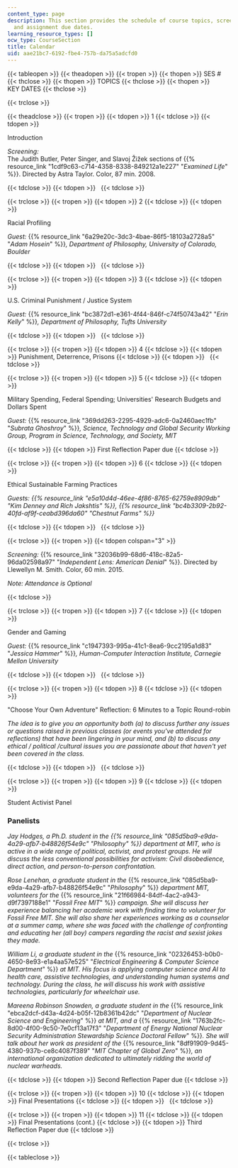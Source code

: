```yaml
---
content_type: page
description: This section provides the schedule of course topics, screenings, guests,
  and assignment due dates.
learning_resource_types: []
ocw_type: CourseSection
title: Calendar
uid: aae21bc7-6192-fbe4-757b-da75a5adcfd0
---
```


{{< tableopen >}}
{{< theadopen >}}
{{< tropen >}}
{{< thopen >}}
SES #
{{< thclose >}}
{{< thopen >}}
TOPICS
{{< thclose >}}
{{< thopen >}}
KEY DATES
{{< thclose >}}

{{< trclose >}}

{{< theadclose >}}
{{< tropen >}}
{{< tdopen >}}
1
{{< tdclose >}}
{{< tdopen >}}


Introduction

_Screening:_  
The Judith Butler, Peter Singer, and Slavoj Žižek sections of {{% resource_link "1cdf9c63-c714-4358-8338-849212a1e227" "_Examined Life_" %}}. Directed by Astra Taylor. Color, 87 min. 2008.


{{< tdclose >}}
{{< tdopen >}}
 
{{< tdclose >}}

{{< trclose >}}
{{< tropen >}}
{{< tdopen >}}
2
{{< tdclose >}}
{{< tdopen >}}


Racial Profiling

_Guest:_ {{% resource_link "6a29e20c-3dc3-4bae-86f5-18103a2728a5" "_Adam Hosein_" %}}_, Department of Philosophy, University of Colorado, Boulder_


{{< tdclose >}}
{{< tdopen >}}
 
{{< tdclose >}}

{{< trclose >}}
{{< tropen >}}
{{< tdopen >}}
3
{{< tdclose >}}
{{< tdopen >}}


U.S. Criminal Punishment / Justice System

_Guest:_ {{% resource_link "bc3872d1-e361-4f44-846f-c74f50743a42" "_Erin Kelly_" %}}_, Department of Philosophy, Tufts University_


{{< tdclose >}}
{{< tdopen >}}
 
{{< tdclose >}}

{{< trclose >}}
{{< tropen >}}
{{< tdopen >}}
4
{{< tdclose >}}
{{< tdopen >}}
Punishment, Deterrence, Prisons
{{< tdclose >}}
{{< tdopen >}}
 
{{< tdclose >}}

{{< trclose >}}
{{< tropen >}}
{{< tdopen >}}
5
{{< tdclose >}}
{{< tdopen >}}


Military Spending, Federal Spending; Universities' Research Budgets and Dollars Spent

_Guest:_ {{% resource_link "369dd263-2295-4929-adc6-0a2460aec1fb" "_Subrata Ghoshroy_" %}}_, Science, Technology and Global Security Working Group, Program in Science, Technology, and Society, MIT_


{{< tdclose >}}
{{< tdopen >}}
First Reflection Paper due
{{< tdclose >}}

{{< trclose >}}
{{< tropen >}}
{{< tdopen >}}
6
{{< tdclose >}}
{{< tdopen >}}


Ethical Sustainable Farming Practices

_Guests: {{% resource_link "e5a10d4d-46ee-4f86-8765-62759e8909db" "Kim Denney and Rich Jakshtis" %}}, {{% resource_link "bc4b3309-2b92-40fd-af9f-ceabd396da60" "Chestnut Farms" %}}_


{{< tdclose >}}
{{< tdopen >}}
 
{{< tdclose >}}

{{< trclose >}}
{{< tropen >}}
{{< tdopen colspan="3" >}}


_Screening:_ {{% resource_link "32036b99-68d6-418c-82a5-96da02598a97" "_Independent Lens: American Denial_" %}}. Directed by Llewellyn M. Smith. Color, 60 min. 2015.

_Note: Attendance is Optional_


{{< tdclose >}}

{{< trclose >}}
{{< tropen >}}
{{< tdopen >}}
7
{{< tdclose >}}
{{< tdopen >}}


Gender and Gaming

_Guest:_ {{% resource_link "c1947393-995a-41c1-8ea6-9cc2195a1d83" "_Jessica Hammer_" %}}_, Human-Computer Interaction Institute, Carnegie Mellon University_


{{< tdclose >}}
{{< tdopen >}}
 
{{< tdclose >}}

{{< trclose >}}
{{< tropen >}}
{{< tdopen >}}
8
{{< tdclose >}}
{{< tdopen >}}


"Choose Your Own Adventure" Reflection: 6 Minutes to a Topic Round-robin

_The idea is to give you an opportunity both (a) to discuss further any issues or questions raised in previous classes (or events you've attended for reflections) that have been lingering in your mind, and (b) to discuss any ethical / political /cultural issues you are passionate about that haven't yet been covered in the class._


{{< tdclose >}}
{{< tdopen >}}
 
{{< tdclose >}}

{{< trclose >}}
{{< tropen >}}
{{< tdopen >}}
9
{{< tdclose >}}
{{< tdopen >}}


Student Activist Panel

### Panelists

_Jay Hodges, a Ph.D. student in the_ _{{% resource_link "085d5ba9-e9da-4a29-afb7-b48826f54e9c" "Philosophy" %}}_ _department at MIT, who is active in a wide range of political, activist, and protest groups. He will discuss the less conventional possibilities for activism: Civil disobedience, direct action, and person-to-person confrontation._

_Rose Lenehan, a graduate student in the_ {{% resource_link "085d5ba9-e9da-4a29-afb7-b48826f54e9c" "_Philosophy_" %}} _department MIT, volunteers for the_ {{% resource_link "21f66984-84df-4ac2-a943-d9f7397188e1" "_Fossil Free MIT_" %}} _campaign. She will discuss her experience balancing her academic work with finding time to volunteer for Fossil Free MIT. She will also share her experiences working as a counselor at a summer camp, where she was faced with the challenge of confronting and educating her (all boy) campers regarding the racist and sexist jokes they made._

_William Li, a graduate student in the_ {{% resource_link "02326453-b0b0-4650-8e93-e1a4aa57e525" "_Electrical Engineering & Computer Science Department_" %}} _at MIT. His focus is applying computer science and AI to health care, assistive technologies, and understanding human systems and technology. During the class, he will discuss his work with assistive technologies, particularly for wheelchair use._

_Mareena Robinson Snowden, a graduate student in the_ {{% resource_link "ebca2dcf-d43a-4d24-b05f-12b8361b42dc" "_Department of Nuclear Science and Engineering_" %}} _at MIT, and a_ {{% resource_link "1763b2fc-8d00-4f00-9c50-7e0cf13a17f3" "_Department of Energy National Nuclear Security Administration Stewardship Science Doctoral Fellow_" %}}_. She will talk about her work as president of the_ {{% resource_link "8df91909-9d45-4380-937b-ce8c4087f389" "_MIT Chapter of Global Zero_" %}}_, an international organization dedicated to ultimately ridding the world of nuclear warheads._


{{< tdclose >}}
{{< tdopen >}}
Second Reflection Paper due
{{< tdclose >}}

{{< trclose >}}
{{< tropen >}}
{{< tdopen >}}
10
{{< tdclose >}}
{{< tdopen >}}
Final Presentations
{{< tdclose >}}
{{< tdopen >}}
 
{{< tdclose >}}

{{< trclose >}}
{{< tropen >}}
{{< tdopen >}}
11
{{< tdclose >}}
{{< tdopen >}}
Final Presentations (cont.)
{{< tdclose >}}
{{< tdopen >}}
Third Reflection Paper due
{{< tdclose >}}

{{< trclose >}}

{{< tableclose >}}
